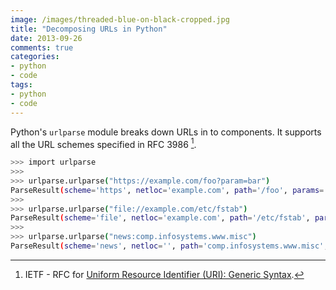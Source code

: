 ```yaml
---
image: /images/threaded-blue-on-black-cropped.jpg
title: "Decomposing URLs in Python"
date: 2013-09-26
comments: true
categories:
- python
- code
tags:
- python
- code
---
```

Python's `urlparse` module breaks down URLs in to components. It supports all the URL schemes specified in RFC 3986 [^1].

```bash
>>> import urlparse
>>>
>>> urlparse.urlparse("https://example.com/foo?param=bar")
ParseResult(scheme='https', netloc='example.com', path='/foo', params='', query='param=bar', fragment='')
>>>
>>> urlparse.urlparse("file://example.com/etc/fstab")
ParseResult(scheme='file', netloc='example.com', path='/etc/fstab', params='', query='', fragment='')
>>>
>>> urlparse.urlparse("news:comp.infosystems.www.misc")
ParseResult(scheme='news', netloc='', path='comp.infosystems.www.misc', params='', query='', fragment='')
```

[^1]: IETF - RFC for [Uniform Resource Identifier (URI): Generic Syntax](https://tools.ietf.org/html/rfc3986).